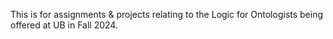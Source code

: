 This is for assignments & projects relating to the Logic for Ontologists being offered at UB in Fall 2024.
